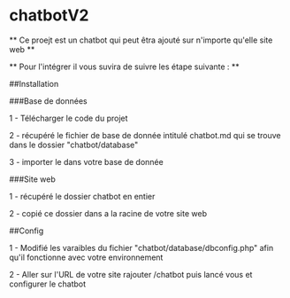 # chatbotV2

** Ce proejt est un chatbot qui peut êtra ajouté sur n'importe qu'elle site web **

 ** Pour l'intégrer il vous suvira de suivre les étape suivante : **

##Installation 

###Base de données

1 - Télécharger le code du projet

2 - récupéré le fichier de base de donnée intitulé chatbot.md qui se trouve dans le dossier "chatbot/database"

3 - importer le dans votre base de donnée

###Site web 

1 - récupéré le dossier chatbot en entier

2 - copié ce dossier dans a la racine de votre site web

##Config

1 - Modifié les varaibles du fichier "chatbot/database/dbconfig.php" afin qu'il fonctionne avec votre environnement

2 - Aller sur l'URL de votre site rajouter /chatbot puis lancé vous et configurer le chatbot
